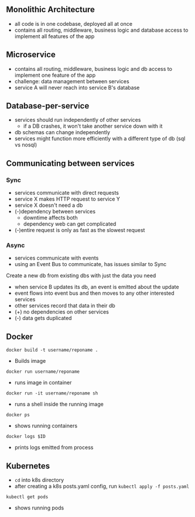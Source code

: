 ## Monolithic Architecture

- all code is in one codebase, deployed all at once
- contains all routing, middleware, business logic and database access to implement all features of the app

## Microservice

- contains all routing, middleware, business logic and db access to implement one feature of the app
- challenge: data management between services
- service A will never reach into service B's database

## Database-per-service

- services should run independently of other services
  - if a DB crashes, it won't take another service down with it
- db schemas can change independently
- services might function more efficiently with a different type of db (sql vs nosql)

## Communicating between services

### Sync

- services communicate with direct requests
- service X makes HTTP request to service Y
- service X doesn't need a db
- (-)dependency between services
  - downtime affects both
  - dependency web can get complicated
- (-)entire request is only as fast as the slowest request

### Async

- services communicate with events
- using an Event Bus to communicate, has issues similar to Sync

Create a new db from existing dbs with just the data you need

- when service B updates its db, an event is emitted about the update
- event flows into event bus and then moves to any other interested services
- other services record that data in their db
- (+) no dependencies on other services
- (-) data gets duplicated

## Docker

`docker build -t username/reponame .`

- Builds image

`docker run username/reponame`

- runs image in container

`docker run -it username/reponame sh`

- runs a shell inside the running image

`docker ps`

- shows running containers

`docker logs $ID`

- prints logs emitted from process

## Kubernetes

- `cd` into k8s directory
- after creating a k8s posts.yaml config, run `kubectl apply -f posts.yaml`

`kubectl get pods`

- shows running pods
